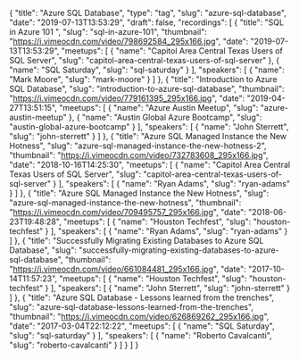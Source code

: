 {
  "title": "Azure SQL Database",
  "type": "tag",
  "slug": "azure-sql-database",
  "date": "2019-07-13T13:53:29",
  "draft": false,
  "recordings": [
    {
      "title": "SQL in Azure 101 ",
      "slug": "sql-in-azure-101",
      "thumbnail": "https://i.vimeocdn.com/video/798692584_295x166.jpg",
      "date": "2019-07-13T13:53:29",
      "meetups": [
        {
          "name": "Capitol Area Central Texas Users of SQL Server",
          "slug": "capitol-area-central-texas-users-of-sql-server"
        },
        {
          "name": "SQL Saturday",
          "slug": "sql-saturday"
        }
      ],
      "speakers": [
        {
          "name": "Mark Moore",
          "slug": "mark-moore"
        }
      ]
    },
    {
      "title": "Introduction to Azure SQL Database",
      "slug": "introduction-to-azure-sql-database",
      "thumbnail": "https://i.vimeocdn.com/video/779161395_295x166.jpg",
      "date": "2019-04-27T13:51:15",
      "meetups": [
        {
          "name": "Azure Austin Meetup",
          "slug": "azure-austin-meetup"
        },
        {
          "name": "Austin Global Azure Bootcamp",
          "slug": "austin-global-azure-bootcamp"
        }
      ],
      "speakers": [
        {
          "name": "John Sterrett",
          "slug": "john-sterrett"
        }
      ]
    },
    {
      "title": "Azure SQL Managed Instance the New Hotness",
      "slug": "azure-sql-managed-instance-the-new-hotness-2",
      "thumbnail": "https://i.vimeocdn.com/video/732783608_295x166.jpg",
      "date": "2018-10-16T14:25:30",
      "meetups": [
        {
          "name": "Capitol Area Central Texas Users of SQL Server",
          "slug": "capitol-area-central-texas-users-of-sql-server"
        }
      ],
      "speakers": [
        {
          "name": "Ryan Adams",
          "slug": "ryan-adams"
        }
      ]
    },
    {
      "title": "Azure SQL Managed Instance the New Hotness",
      "slug": "azure-sql-managed-instance-the-new-hotness",
      "thumbnail": "https://i.vimeocdn.com/video/709495757_295x166.jpg",
      "date": "2018-06-23T19:48:28",
      "meetups": [
        {
          "name": "Houston Techfest",
          "slug": "houston-techfest"
        }
      ],
      "speakers": [
        {
          "name": "Ryan Adams",
          "slug": "ryan-adams"
        }
      ]
    },
    {
      "title": "Successfully Migrating Existing Databases to Azure SQL Database",
      "slug": "successfully-migrating-existing-databases-to-azure-sql-database",
      "thumbnail": "https://i.vimeocdn.com/video/661084481_295x166.jpg",
      "date": "2017-10-14T11:57:23",
      "meetups": [
        {
          "name": "Houston Techfest",
          "slug": "houston-techfest"
        }
      ],
      "speakers": [
        {
          "name": "John Sterrett",
          "slug": "john-sterrett"
        }
      ]
    },
    {
      "title": "Azure SQL Database - Lessons learned from the trenches",
      "slug": "azure-sql-database-lessons-learned-from-the-trenches",
      "thumbnail": "https://i.vimeocdn.com/video/626869262_295x166.jpg",
      "date": "2017-03-04T22:12:22",
      "meetups": [
        {
          "name": "SQL Saturday",
          "slug": "sql-saturday"
        }
      ],
      "speakers": [
        {
          "name": "Roberto Cavalcanti",
          "slug": "roberto-cavalcanti"
        }
      ]
    }
  ]
}